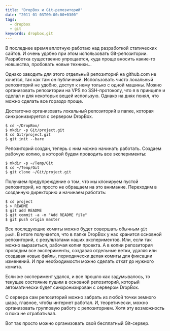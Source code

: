 ```yaml
---
title: "DropBox и Git-репозиторий"
date: "2011-01-03T00:00:00+0300"
tags:
  - dropbox
  - git
keywords: dropbox,git
---
```

В последнее время вплотную работаю над разработкой статических сайтов. И очень удобно при этом использовать Git-репозитории. Разработка существенно упрощается, куда проще вносить какие-то новшества, пробовать новые техники...

Однако заводить для этого отдельный репозиторий на github.com не хочется, так как там он публичный. Использовать чисто локальный репозиторий не удобно, доступ к нему только с одной машины. Можно организовать репозитории на VPS по SSH-протоколу, что я в принципе и сделал и для некоторых вещей использую. Однако на днях понял, что можно сделать все гораздо проще.

Достаточно организовать локальный репозиторий в папке, которая синхронизируется с сервером DropBox.

```shell
$ cd ~/DropBox/
$ mkdir -p Git/project.git
$ cd Git/project.git
$ git init --bare
```

Репозиторий создан, теперь с ним можно начинать работать. Создаем рабочую копию, в которой будем проводить все эксперименты:

```shell
$ mkdir -p ~/Temp/Git
$ cd ~/Temp/Git
$ git clone ~/Git/project.git
```

Получаем предупреждение о том, что мы клонируем пустой репозиторий, но просто не обращаем на это внимание. Переходим в созданную директорию и начинаем работать:

```shell
$ cd project
$ > README
$ git add README
$ git commit -a -m "Add README file"
$ git push origin master
```

Все последующие комиты можно будет совершать обычным <code>git push</code>. В итоге получается, что в папке DropBox у нас хранится основной репозиторий, с результатами наших экспериментов. Или, если так можно выразиться, рабочая копия проекта. А в копии репозитория проводим все эксперименты, создавая отдельные ветки, удаляя или создавая новые файлы, периодически делая комиты для фиксации изменений. И при необходимости можно сделать откат до нужного комита.

Если же эксперимент удался, и все прошло как задумывалось, то текущее состояние пушим в основной репозиторий, который автоматически будет синхронизирован с сервером DropBox.

С сервера сам репозиторий можно забрать из любой точки земного шара, главное, чтобы интернет работал. И, теоретически, можно организовать групповую работу с репозиторием. Хотя эту возможность я пока не отрабатывал.

Вот так просто можно организовать свой бесплатный Git-сервер.
